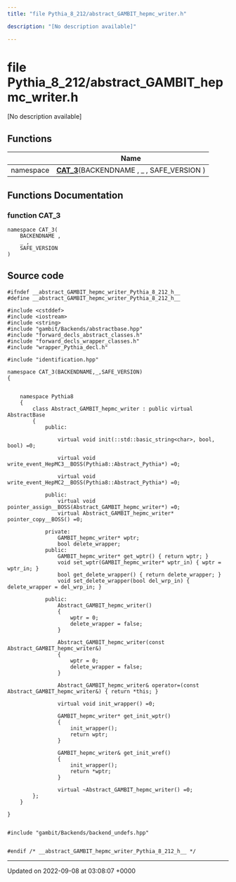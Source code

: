 ```yaml
---
title: "file Pythia_8_212/abstract_GAMBIT_hepmc_writer.h"

description: "[No description available]"

---
```


# file Pythia_8_212/abstract_GAMBIT_hepmc_writer.h

[No description available]

## Functions

|                | Name           |
| -------------- | -------------- |
| namespace | **[CAT_3](/documentation/code/files/abstract__gambit__hepmc__writer_8h/#function-cat-3)**(BACKENDNAME , _ , SAFE_VERSION ) |


## Functions Documentation

### function CAT_3

```
namespace CAT_3(
    BACKENDNAME ,
    _ ,
    SAFE_VERSION 
)
```




## Source code

```
#ifndef __abstract_GAMBIT_hepmc_writer_Pythia_8_212_h__
#define __abstract_GAMBIT_hepmc_writer_Pythia_8_212_h__

#include <cstddef>
#include <iostream>
#include <string>
#include "gambit/Backends/abstractbase.hpp"
#include "forward_decls_abstract_classes.h"
#include "forward_decls_wrapper_classes.h"
#include "wrapper_Pythia_decl.h"

#include "identification.hpp"

namespace CAT_3(BACKENDNAME,_,SAFE_VERSION)
{
    
    
    namespace Pythia8
    {
        class Abstract_GAMBIT_hepmc_writer : public virtual AbstractBase
        {
            public:
    
                virtual void init(::std::basic_string<char>, bool, bool) =0;
    
                virtual void write_event_HepMC3__BOSS(Pythia8::Abstract_Pythia*) =0;
    
                virtual void write_event_HepMC2__BOSS(Pythia8::Abstract_Pythia*) =0;
    
            public:
                virtual void pointer_assign__BOSS(Abstract_GAMBIT_hepmc_writer*) =0;
                virtual Abstract_GAMBIT_hepmc_writer* pointer_copy__BOSS() =0;
    
            private:
                GAMBIT_hepmc_writer* wptr;
                bool delete_wrapper;
            public:
                GAMBIT_hepmc_writer* get_wptr() { return wptr; }
                void set_wptr(GAMBIT_hepmc_writer* wptr_in) { wptr = wptr_in; }
                bool get_delete_wrapper() { return delete_wrapper; }
                void set_delete_wrapper(bool del_wrp_in) { delete_wrapper = del_wrp_in; }
    
            public:
                Abstract_GAMBIT_hepmc_writer()
                {
                    wptr = 0;
                    delete_wrapper = false;
                }
    
                Abstract_GAMBIT_hepmc_writer(const Abstract_GAMBIT_hepmc_writer&)
                {
                    wptr = 0;
                    delete_wrapper = false;
                }
    
                Abstract_GAMBIT_hepmc_writer& operator=(const Abstract_GAMBIT_hepmc_writer&) { return *this; }
    
                virtual void init_wrapper() =0;
    
                GAMBIT_hepmc_writer* get_init_wptr()
                {
                    init_wrapper();
                    return wptr;
                }
    
                GAMBIT_hepmc_writer& get_init_wref()
                {
                    init_wrapper();
                    return *wptr;
                }
    
                virtual ~Abstract_GAMBIT_hepmc_writer() =0;
        };
    }
    
}


#include "gambit/Backends/backend_undefs.hpp"


#endif /* __abstract_GAMBIT_hepmc_writer_Pythia_8_212_h__ */
```


-------------------------------

Updated on 2022-09-08 at 03:08:07 +0000
